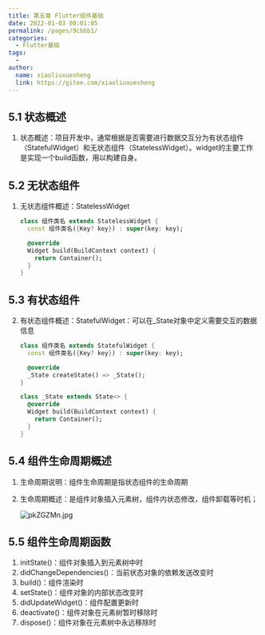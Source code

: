 ```yaml
---
title: 第五章 Flutter组件基础
date: 2022-01-03 00:01:05
permalink: /pages/9cbbb1/
categories:
  - Flutter基础
tags:
  - 
author: 
  name: xiaoliuxuesheng
  link: https://gitee.com/xiaoliuxuesheng
---
```


## 5.1 状态概述

1. 状态概述：项目开发中，通常根据是否需要进行数据交互分为有状态组件（StatefulWidget）和无状态组件（StatelessWidget）。widget的主要工作是实现一个build函数，用以构建自身。


## 5.2 无状态组件

1. 无状态组件概述：StatelessWidget

   ```dart
   class 组件类名 extends StatelessWidget {
     const 组件类名({Key? key}) : super(key: key);
   
     @override
     Widget build(BuildContext context) {
       return Container();
     }
   }
   ```

## 5.3 有状态组件

2. 有状态组件概述：StatefulWidget：可以在_State对象中定义需要交互的数据信息

   ```dart
   class 组件类名 extends StatefulWidget {
     const 组件类名({Key? key}) : super(key: key);
   
     @override
     _State createState() => _State();
   }
   
   class _State extends State<> {
     @override
     Widget build(BuildContext context) {
       return Container();
     }
   }
   ```

## 5.4 组件生命周期概述

1. 生命周期说明：组件生命周期是指状态组件的生命周期

2. 生命周期概述：是组件对象插入元素树，组件内状态修改，组件卸载等时机；

   <img src="https://s21.ax1x.com/2024/05/10/pkZGZMn.jpg" alt="pkZGZMn.jpg" border="0" />

## 5.5 组件生命周期函数

1. initState()：组件对象插入到元素树中时
2. didChangeDependencies()：当前状态对象的依赖发送改变时
3. build()：组件渲染时
4. setState()：组件对象的内部状态改变时
5. didUpdateWidget()：组件配置更新时
6. deactivate()：组件对象在元素树暂时移除时
7. dispose()：组件对象在元素树中永远移除时
